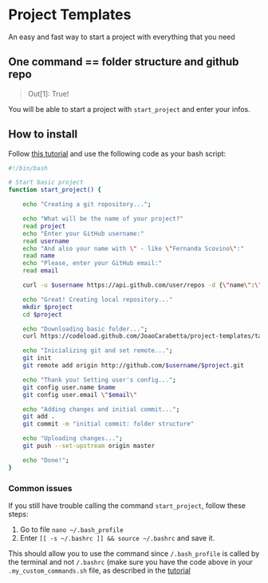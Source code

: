 # Project Templates

An easy and fast way to start a project with everything that you need

## One command == folder structure and github repo 
> Out[1]: True!

You will be able to start a project with `start_project` and enter your infos.

## How to install

Follow [this tutorial](https://medium.com/devnetwork/how-to-create-your-own-custom-terminal-commands-c5008782a78e) and use the following code as your bash script:

```bash
#!/bin/bash

# Start basic project
function start_project() {

    echo "Creating a git ropository...";

    echo "What will be the name of your project?"
    read project
    echo "Enter your GitHub username:"
    read username
    echo "And also your name with \" - like \"Fernanda Scovino\":"
    read name
    echo "Please, enter your GitHub email:"
    read email

    curl -u $username https://api.github.com/user/repos -d {\"name\":\"$project\"}

    echo "Great! Creating local repository..."
    mkdir $project
    cd $project

    echo "Downloading basic folder...";
    curl https://codeload.github.com/JoaoCarabetta/project-templates/tar.gz/master | tar -xz --strip=2 project-templates-master/basic

    echo "Inicializing git and set remote...";
    git init
    git remote add origin http://github.com/$username/$project.git

    echo "Thank you! Setting user's config...";
    git config user.name $name
    git config user.email \"$email\"

    echo "Adding changes and initial commit...";
    git add .
    git commit -m "initial commit: folder structure"

    echo "Uploading changes...";
    git push --set-upstream origin master

    echo "Done!";
}


```

### Common issues

If you still have trouble calling the command `start_project`, follow these steps:
1. Go to file `nano ~/.bash_profile`
2. Enter `[[ -s ~/.bashrc ]] && source ~/.bashrc` and save it. 

This should allow you to use the command since `/.bash_profile` is called by the terminal and not `/.bashrc` (make sure you have the code above in your `.my_custom_commands.sh` file, as described in the [tutorial](https://medium.com/devnetwork/how-to-create-your-own-custom-terminal-commands-c5008782a78e)
